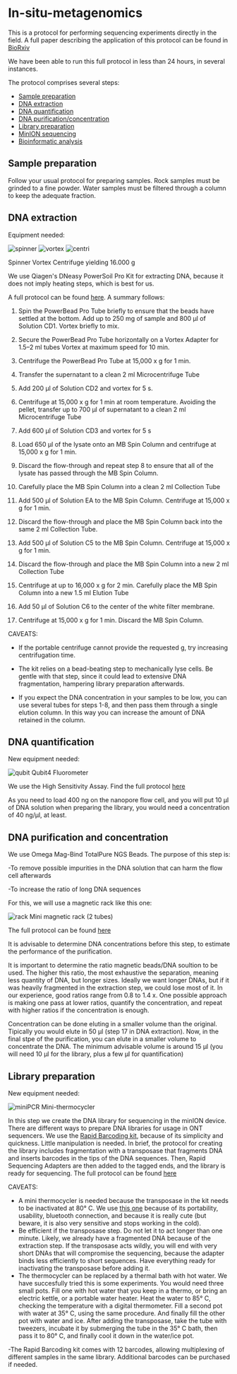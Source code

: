 # In-situ-metagenomics
This is a protocol for performing sequencing experiments directly in the field. A full paper describing the application of this protocol can be found in [BioRxiv](https://www.biorxiv.org/content/10.1101/2023.01.25.525498v1)

We have been able to run this full protocol in less than 24 hours, in several instances.

The protocol comprises several steps:

- [Sample preparation](#Sample-preparation)
- [DNA extraction](#DNA-extraction)
- [DNA quantification](#DNA-quantification)
- [DNA purification/concentration](#DNA-purification-and-concentration)
- [Library preparation](#Library-preparation)
- [MinION sequencing](#MINion-sequencing)
- [Bioinformatic analysis](#Bioinformatic-analysis)

## Sample preparation

Follow your usual protocol for preparing samples. Rock samples must be grinded to a fine powder. Water samples must be filtered through a column to keep the adequate fraction.

## DNA extraction

Equipment needed:

![spinner](https://github.com/jtamames/In-situ-metagenomics/assets/34687997/5b760214-6524-45f9-9603-b3334fad3fbb)
![vortex](https://github.com/jtamames/In-situ-metagenomics/assets/34687997/7dad732d-bcb4-4626-ab5c-5786e9a4220a)
![centri](https://github.com/jtamames/In-situ-metagenomics/assets/34687997/646fcb28-f845-4a64-9807-782cbf82dff0)

Spinner                Vortex              Centrifuge yielding 16.000 g


We use Qiagen's DNeasy PowerSoil Pro Kit for extracting DNA, because it does not imply heating steps, which is best for us. 

A full protocol can be found [here](https://www.qiagen.com/us/Resources/ResourceDetail?id=3d576814-4f1e-4e26-9c94-57d5dc2bb60a&lang=en). A summary follows:

1. Spin the PowerBead Pro Tube briefly to ensure that the beads have settled at the bottom.
Add up to 250 mg of sample and 800 μl of Solution CD1. Vortex briefly to mix.

3. Secure the PowerBead Pro Tube horizontally on a Vortex Adapter for 1.5–2 ml tubes Vortex at maximum speed for 10 min.

4. Centrifuge the PowerBead Pro Tube at 15,000 x g for 1 min.

5. Transfer the supernatant to a clean 2 ml Microcentrifuge Tube

6. Add 200 μl of Solution CD2 and vortex for 5 s.

7. Centrifuge at 15,000 x g for 1 min at room temperature. Avoiding the pellet, transfer up to 700 μl of supernatant to a clean 2 ml Microcentrifuge Tube 

8. Add 600 μl of Solution CD3 and vortex for 5 s

9. Load 650 μl of the lysate onto an MB Spin Column and centrifuge at 15,000 x g for
1 min.

10. Discard the flow-through and repeat step 8 to ensure that all of the lysate has passed
through the MB Spin Column.

11. Carefully place the MB Spin Column into a clean 2 ml Collection Tube

12. Add 500 μl of Solution EA to the MB Spin Column. Centrifuge at 15,000 x g for
1 min.

13. Discard the flow-through and place the MB Spin Column back into the same
2 ml Collection Tube.

14. Add 500 μl of Solution C5 to the MB Spin Column. Centrifuge at 15,000 x g for 1 min.

15. Discard the flow-through and place the MB Spin Column into a new 2 ml Collection Tube

16. Centrifuge at up to 16,000 x g for 2 min. Carefully place the MB Spin Column into a
new 1.5 ml Elution Tube 

17. Add 50 μl of Solution C6 to the center of the white filter membrane.

18. Centrifuge at 15,000 x g for 1 min. Discard the MB Spin Column.

CAVEATS:

- If the portable centrifuge cannot provide the requested g, try increasing centrifugation time.

- The kit relies on a bead-beating step to mechanically lyse cells. Be gentle with that step, since it could lead to extensive DNA fragmentation, hampering library preparation afterwards.
  
- If you expect the DNA concentration in your samples to be low, you can use several tubes for steps 1-8, and then pass them through a single elution column. In this way you can increase the amount of DNA retained in the column.

## DNA quantification

New equipment needed:

![qubit](https://github.com/jtamames/In-situ-metagenomics/assets/34687997/44301144-ca1a-4905-8137-ca8b2c5022d3)
Qubit4 Fluorometer

We use the High Sensitivity Assay. Find the full protocol [here](https://assets.thermofisher.com/TFS-Assets/BID/manuals/MAN0017210_Qubit_4_Assays_QR.pdf)

As you need to load 400 ng on the nanopore flow cell, and you will put 10 &mu;l of DNA solution 
when preparing the library, you would need a concentration of 40 ng/&mu;l, at least.

## DNA purification and concentration

We use Omega Mag-Bind TotalPure NGS Beads. The purpose of this step is:

-To remove possible impurities in the DNA solution that can harm the flow cell afterwards

-To increase the ratio of long DNA sequences

For this, we will use a magnetic rack like this one:

![rack](https://github.com/jtamames/In-situ-metagenomics/assets/34687997/ed689cfd-9d6b-41d5-a67b-302dee21cd80)
Mini magnetic rack (2 tubes)

The full protocol can be found [here](https://es.vwr.com/assetsvc/asset/es_ES/id/23373537/contents/m1378-mag-bind-total-pure-ngs-online.pdf)

It is advisable to determine DNA concentrations before this step, to estimate the performance of the purification. 

It is important to determine the ratio magnetic beads/DNA soultion to be used. The higher this ratio, the most exhaustive the separation, meaning less quantity of DNA, but longer sizes. Ideally we want longer DNAs, but if it was heavily fragmented in the extraction step, we could lose most of it.
In our experience, good ratios range from 0.8 to 1.4 x. One possible approach is making one pass at lower ratios, quantify the concentration, and repeat with higher ratios if the concentration is enough.

Concentration can be done eluting in a smaller volume than the original. Tipically you would elute in 50 μl (step 17 in DNA extraction). Now, in the final stpe of the purification, you can elute in a smaller volume to concentrate the DNA. The minimum advisable volume is around 15 μl (you will need 10 μl for the library, plus a few μl for quantification)

## Library preparation

New equipment needed:

![miniPCR](https://github.com/jtamames/In-situ-metagenomics/assets/34687997/bf925ca1-1c5b-44d6-b117-9fff1b454f90)
Mini-thermocycler

In this step we create the DNA library for sequencing in the minION device. There are different ways to prepare DNA libraries for usage in ONT sequencers. We use the [Rapid Barcoding kit](https://store.nanoporetech.com/eu/rapid-barcoding-kit.html), because of its simplicity and quickness. Little manipulation is needed. In brief, the protocol for creating the library includes fragmentation with a transposase that fragments DNA and inserts barcodes in the tips of the DNA sequences. Then, Rapid Sequencing Adapters are then added to the tagged ends, and the library is ready for sequencing. The full protocol can be found [here](https://community.nanoporetech.com/docs/prepare/library_prep_protocols/rapid-barcoding-sequencing-sqk-rbk004/v/rbk_9054_v2_revaf_14aug2019)

CAVEATS:

- A mini thermocycler is needed because the transposase in the kit needs to be inactivated at 80&deg; C. We use [this one](https://www.minipcr.com/product/minipcr-mini8-thermal-cycler) because of its portability, usability, bluetooth connection, and because it is really cute (but beware, it is also very sensitive and stops working in the cold).
- Be efficient if the transposase step. Do not let it to act longer than one minute. Likely, we already have a fragmented DNA because of the extraction step. If the transposase acts wildly, you will end with very short DNAs that will compromise the sequencing, because the adapter binds less efficiently to short sequences. Have everything ready for inactivating the transposase before adding it.
- The thermocycler can be replaced by a thermal bath with hot water. We have succesfully tried this is some experiments. You would need three small pots. Fill one with hot water that you keep in a thermo, or bring an electric kettle, or a portable water heater. Heat the water to 85&deg; C, checking the temperature with a digital thermometer. Fill a second pot with water at 35&deg; C, using the same procedure. And finally fill the other pot with water and ice. After adding the transposase, take the tube with tweezers, incubate it by submerging the tube in the 35&deg; C bath, then pass it to 80&deg; C, and finally cool it down in the water/ice pot.
  
-The Rapid Barcoding kit comes with 12 barcodes, allowing multiplexing of different samples in the same library. Additional barcodes can be purchased if needed.
